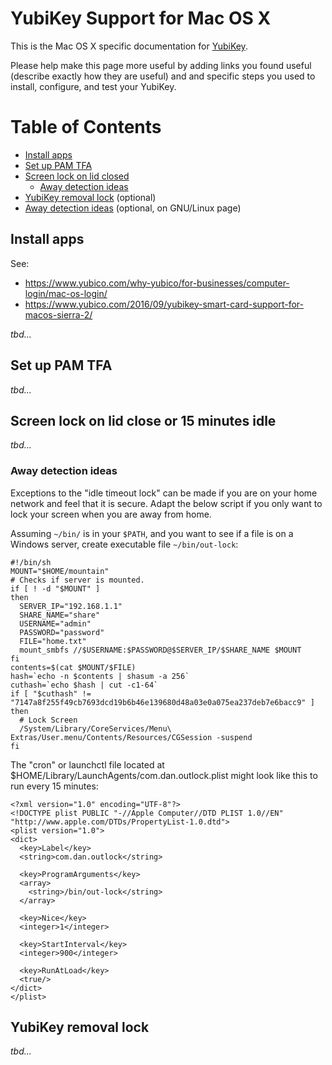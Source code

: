 # YubiKey Support for Mac OS X

This is the Mac OS X specific documentation for [YubiKey](/yubikey).

Please help make this page more useful by adding links you found useful (describe exactly how they are useful) and and specific steps you used to install, configure, and test your YubiKey.

Table of Contents
=================
* [Install apps](#install-apps)
* [Set up PAM TFA](#set-up-pam-tfa)
* [Screen lock on lid closed](#screen-lock-on-lid-closed)
  * [Away detection ideas](#away-detection-ideas)
* [YubiKey removal lock](#yubikey-removal-lock) (optional)
* [Away detection ideas](linux.md#away-detection-ideas) (optional, on GNU/Linux page)

## Install apps
See:
- https://www.yubico.com/why-yubico/for-businesses/computer-login/mac-os-login/
- https://www.yubico.com/2016/09/yubikey-smart-card-support-for-macos-sierra-2/

_tbd..._

## Set up PAM TFA

_tbd..._

## Screen lock on lid close or 15 minutes idle

_tbd..._

### Away detection ideas
Exceptions to the "idle timeout lock" can be made if you are on your home network and feel that it is secure. Adapt the below script if you only want to lock your screen when you are away from home.

Assuming `~/bin/` is in your `$PATH`, and you want to see if a file is on a Windows server, create executable file `~/bin/out-lock`:
```
#!/bin/sh
MOUNT="$HOME/mountain"
# Checks if server is mounted.
if [ ! -d "$MOUNT" ]
then
  SERVER_IP="192.168.1.1"
  SHARE_NAME="share"
  USERNAME="admin"
  PASSWORD="password"
  FILE="home.txt"
  mount_smbfs //$USERNAME:$PASSWORD@$SERVER_IP/$SHARE_NAME $MOUNT
fi
contents=$(cat $MOUNT/$FILE)
hash=`echo -n $contents | shasum -a 256`
cuthash=`echo $hash | cut -c1-64`
if [ "$cuthash" != "7147a8f255f49cb7693dcd19b6b46e139680d48a03e0a075ea237deb7e6bacc9" ]
then
  # Lock Screen
  /System/Library/CoreServices/Menu\ Extras/User.menu/Contents/Resources/CGSession -suspend
fi
```

The "cron" or launchctl file located at $HOME/Library/LaunchAgents/com.dan.outlock.plist might look like this to run every 15 minutes:
```
<?xml version="1.0" encoding="UTF-8"?>
<!DOCTYPE plist PUBLIC "-//Apple Computer//DTD PLIST 1.0//EN" "http://www.apple.com/DTDs/PropertyList-1.0.dtd">
<plist version="1.0">
<dict>
  <key>Label</key>
  <string>com.dan.outlock</string>

  <key>ProgramArguments</key>
  <array>
    <string>/bin/out-lock</string>
  </array>

  <key>Nice</key>
  <integer>1</integer>

  <key>StartInterval</key>
  <integer>900</integer>

  <key>RunAtLoad</key>
  <true/>
</dict>
</plist>
```

## YubiKey removal lock

_tbd..._
